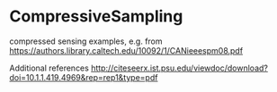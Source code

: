 # CompressiveSampling
compressed sensing examples, e.g. from
https://authors.library.caltech.edu/10092/1/CANieeespm08.pdf

Additional references
http://citeseerx.ist.psu.edu/viewdoc/download?doi=10.1.1.419.4969&rep=rep1&type=pdf
